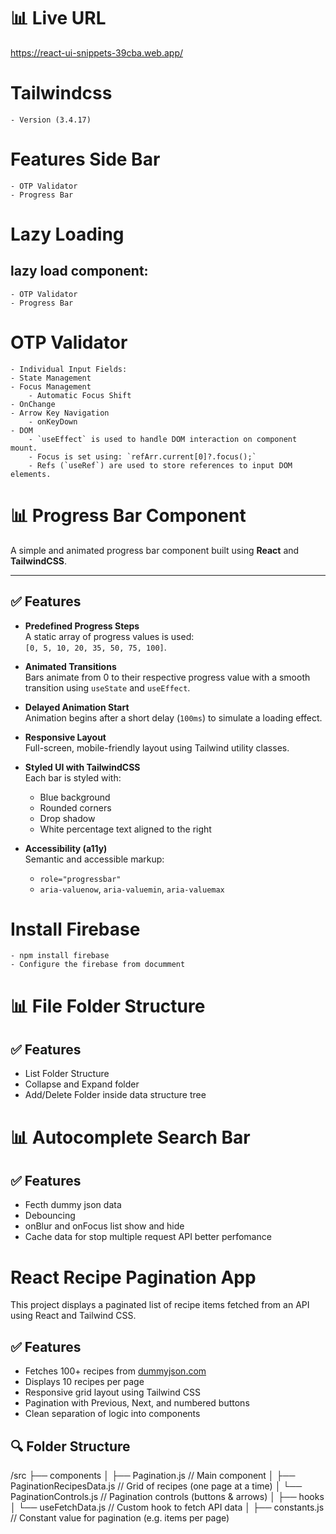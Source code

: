 # 📊 Live URL
https://react-ui-snippets-39cba.web.app/

# Tailwindcss 
    - Version (3.4.17)

# Features Side Bar
    - OTP Validator
    - Progress Bar

# Lazy Loading
## lazy load component:
    - OTP Validator
    - Progress Bar

# OTP Validator
    - Individual Input Fields:
    - State Management
    - Focus Management
        - Automatic Focus Shift
    - OnChange
    - Arrow Key Navigation
        - onKeyDown 
    - DOM
        - `useEffect` is used to handle DOM interaction on component mount.
        - Focus is set using: `refArr.current[0]?.focus();`
        - Refs (`useRef`) are used to store references to input DOM elements.

# 📊 Progress Bar Component

A simple and animated progress bar component built using **React** and **TailwindCSS**.

---

## ✅ Features

- **Predefined Progress Steps**  
  A static array of progress values is used:  
  `[0, 5, 10, 20, 35, 50, 75, 100]`.

- **Animated Transitions**  
  Bars animate from 0 to their respective progress value with a smooth transition using `useState` and `useEffect`.

- **Delayed Animation Start**  
  Animation begins after a short delay (`100ms`) to simulate a loading effect.

- **Responsive Layout**  
  Full-screen, mobile-friendly layout using Tailwind utility classes.

- **Styled UI with TailwindCSS**  
  Each bar is styled with:
  - Blue background
  - Rounded corners
  - Drop shadow
  - White percentage text aligned to the right

- **Accessibility (a11y)**  
  Semantic and accessible markup:
  - `role="progressbar"`
  - `aria-valuenow`, `aria-valuemin`, `aria-valuemax`
  
# Install Firebase
    - npm install firebase
    - Configure the firebase from documment 

# 📊 File Folder Structure
## ✅ Features
 - List Folder Structure
 - Collapse and Expand folder
 - Add/Delete Folder inside data structure tree


 # 📊 Autocomplete Search Bar
## ✅ Features
   - Fecth dummy json data
   - Debouncing
   - onBlur and onFocus list show and hide
   - Cache data for stop multiple request API better perfomance

# React Recipe Pagination App

This project displays a paginated list of recipe items fetched from an API using React and Tailwind CSS.

## ✅ Features

- Fetches 100+ recipes from [dummyjson.com](https://dummyjson.com/)
- Displays 10 recipes per page
- Responsive grid layout using Tailwind CSS
- Pagination with Previous, Next, and numbered buttons
- Clean separation of logic into components

## 🔍 Folder Structure
/src
├── components
│ ├── Pagination.js // Main component
│ ├── PaginationRecipesData.js // Grid of recipes (one page at a time)
│ └── PaginationControls.js // Pagination controls (buttons & arrows)
│
├── hooks
│ └── useFetchData.js // Custom hook to fetch API data
│
├── constants.js // Constant value for pagination (e.g. items per page)